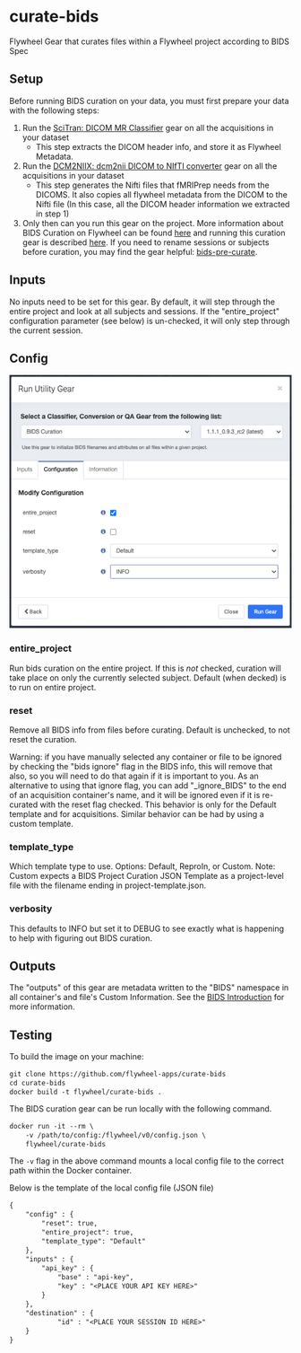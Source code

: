 # curate-bids
Flywheel Gear that curates files within a Flywheel project according to BIDS Spec

## Setup
Before running BIDS curation on your data, you must first prepare your data with the following steps:
1. Run the [SciTran: DICOM MR Classifier](https://github.com/scitran-apps/dicom-mr-classifier) gear on all the acquisitions in your dataset
    * This step extracts the DICOM header info, and store it as Flywheel Metadata.
1. Run the [DCM2NIIX: dcm2nii DICOM to NIfTI converter](https://github.com/flywheel-apps/dcm2niix) gear on all the acquisitions in your dataset
    * This step generates the Nifti files that fMRIPrep needs from the DICOMS.  It also copies all flywheel metadata from the DICOM to the Nifti file (In this case, all the DICOM header information we extracted in step 1)
1. Only then can you run this gear on the project.  More information about BIDS Curation on Flywheel can be found [here](https://docs.flywheel.io/hc/en-us/articles/360008162154-BIDS-Overview) and running this curation gear is described [here](https://docs.flywheel.io/hc/en-us/articles/360009218434-BIDS-Curation-Gear).  If you need to rename sessions or subjects before curation, you may find the gear helpful: [bids-pre-curate](https://github.com/flywheel-apps/bids-pre-curate).

## Inputs

No inputs need to be set for this gear.  By default, it will step through the entire project and look at all subjects and sessions.  If the "entire_project" configuration parameter (see below) is un-checked, it will only step through the current session.

## Config

![Inputs](README_img/Configuration.png)

### entire_project

Run bids curation on the entire project.  If this is *not* checked, curation will take place on only the currently selected subject.  Default (when decked) is to run on entire project.

### reset

Remove all BIDS info from files before curating.  Default is unchecked, to not reset the curation.

Warning: if you have manually selected any container or file to be ignored by checking the "bids ignore" flag in the BIDS info, this will remove that also, so you will need to do that again if it is important to you.  As an alternative to using that ignore flag, you can add "_ignore_BIDS" to the end of an acquisition container's name, and it will be ignored even if it is re-curated with the reset flag checked.  This behavior is only for the Default template and for acquisitions.  Similar behavior can be had by using a custom template.

### template_type

Which template type to use. Options: Default, ReproIn, or Custom. Note: Custom expects a BIDS Project Curation JSON Template as a project-level file with the filename ending in project-template.json.

### verbosity

This defaults to INFO but set it to DEBUG to see exactly what is happening to help with figuring out BIDS curation.

## Outputs

The "outputs" of this gear are metadata written to the "BIDS" namespace in all container's and file's Custom Information.  See the [BIDS Introduction](https://docs.flywheel.io/hc/en-us/articles/360008162154-BIDS-Overview) for more information.

## Testing
To build the image on your machine:
```
git clone https://github.com/flywheel-apps/curate-bids
cd curate-bids
docker build -t flywheel/curate-bids .
```

The BIDS curation gear can be run locally with the following command. 
```
docker run -it --rm \
    -v /path/to/config:/flywheel/v0/config.json \
    flywheel/curate-bids

```

The `-v` flag in the above command mounts a local config file to the correct path within the Docker container.

Below is the template of the local config file (JSON file)
```
{
    "config" : {
        "reset": true,
        "entire_project": true,
        "template_type": "Default"
    },
    "inputs" : {
        "api_key" : {
            "base" : "api-key",
            "key" : "<PLACE YOUR API KEY HERE>"
        }
    },
    "destination" : {
        	"id" : "<PLACE YOUR SESSION ID HERE>"
    }
}
```
